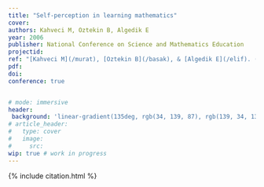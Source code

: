```yaml
---
title: "Self-perception in learning mathematics"
cover:
authors: Kahveci M, Oztekin B, Algedik E
year: 2006
publisher: National Conference on Science and Mathematics Education
projectid:
ref: "[Kahveci M](/murat), [Oztekin B](/basak), & [Algedik E](/elif). (2006). _Self-perception in learning mathematics_. Paper presented at the National Conference on Science and Mathematics Education. Gazi University, Ankara, Turkey. September 7 - 9, 2006."
pdf:
doi:
conference: true


# mode: immersive
header:
 background: 'linear-gradient(135deg, rgb(34, 139, 87), rgb(139, 34, 139))' 
# article_header:
#   type: cover
#   image:
#     src: 
wip: true # work in progress 
---
```


{% include citation.html %}